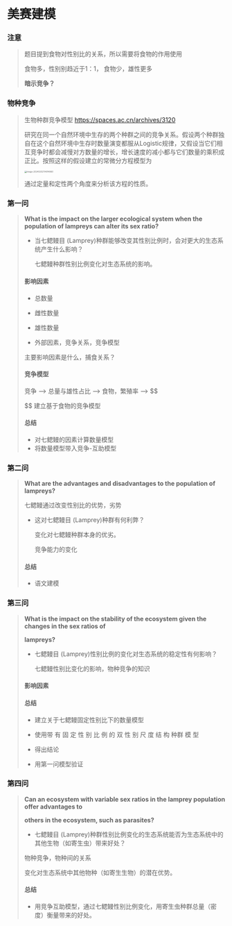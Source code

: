 #                                                                                                                               美赛建模

### 注意

> 题目提到食物对性别比的关系，所以需要将食物的作用使用	
>
> 食物多，性别别趋近于1：1， 食物少，雄性更多
>
> **暗示竞争？**



### 物种竞争

> 生物种群竞争模型   https://spaces.ac.cn/archives/3120
>
> 研究在同一个自然环境中生存的两个种群之间的竞争关系。假设两个种群独自在这个自然环境中生存时数量演变都服从Logistic规律，又假设当它们相互竞争时都会减慢对方数量的增长，增长速度的减小都与它们数量的乘积成正比。按照这样的假设建立的常微分方程模型为
>
> <img src="C:\Users\mao\AppData\Roaming\Typora\typora-user-images\image-20240202114914960.png" alt="image-20240202114914960" style="zoom:33%;" />
>
> 通过定量和定性两个角度来分析该方程的性质。



### 第一问

>  **What is the impact on the larger ecological system when the population of lampreys can alter its sex ratio?**
>
>  - 当七鳃鳗目 (Lamprey)种群能够改变其性别比例时，会对更大的生态系统产生什么影响？
>
>    七鳃鳗种群性别比例变化对生态系统的影响。
>
>  
>
>  #### 影响因素
>
>  - 总数量
>
>  - 雌性数量
>
>  - 雄性数量
>
>  - 外部因素，竞争关系，竞争模型
>
>  
>
>  主要影响因素是什么，捕食关系？
>
>  
>
>  #### 竞争模型
>
>  竞争 --> 总量与雄性占比 --> 食物，繁殖率 --> 
>  $$
>  
>  $$
>  建立基于食物的竞争模型
>
>   
>
>  #### 总结
>
>  - 对七鳃鳗的因素计算数量模型    
>  - 将数量模型带入竞争-互助模型



### 第二问

> **What are the advantages and disadvantages to the population of lampreys?**
>
> 七鳃鳗通过改变性别比的优势，劣势
>
> - 这对七鳃鳗目 (Lamprey)种群有何利弊？	
>
>   变化对七鳃鳗种群本身的优劣。
>
>   竞争能力的变化
>
> #### 总结
>
> - 语文建模



### 第三问

> **What is the impact on the stability of the ecosystem given the changes in the sex ratios of** 
>
> **lampreys?**
>
> - 七鳃鳗目 (Lamprey)性别比例的变化对生态系统的稳定性有何影响？
>
>   七鳃鳗性别比变化的影响，物种竞争的知识
>
> 
>
> #### 影响因素
>
>  
>
> #### 总结
>
> - 建立关于七鳃鳗固定性别比下的数量模型
>
> - 使用带 有 固 定 性 别 比 例 的 双 性 别 尺 度 结 构 种群 模 型
>
> - 得出结论
>
>    
>
> - 用第一问模型验证



### 第四问

> **Can an ecosystem with variable sex ratios in the lamprey population offer advantages to** 
>
> **others in the ecosystem, such as parasites?**
>
> - 七鳃鳗目 (Lamprey)种群性别比例变化的生态系统能否为生态系统中的其他生物（如寄生虫）带来好处？
>
> 物种竞争，物种间的关系
>
> 变化对生态系统中其他物种（如寄生生物）的潜在优势。
>
>  
>
> ####  总结
>
> - 用竞争互助模型，通过七鳃鳗性别比例变化，用寄生虫种群总量（密度）衡量带来的好处。

